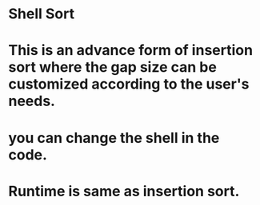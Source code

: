 # Shell Sort
# This is an advance form of insertion sort where the gap size can be customized according to the user's needs. 
# you can change the shell in the code.
# Runtime is same as insertion sort.

